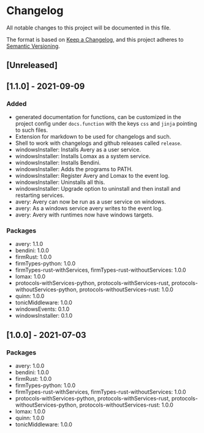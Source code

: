 # Changelog
All notable changes to this project will be documented in this file.

The format is based on [Keep a Changelog](https://keepachangelog.com/en/1.1.0/),
and this project adheres to [Semantic Versioning](https://semver.org/spec/v2.0.0.html).

## [Unreleased]

## [1.1.0] - 2021-09-09
### Added
- generated documentation for functions, can be customized in the project config under
 `docs.function` with the keys `css` and `jinja` pointing to such files.
- Extension for markdown to be used for changelogs and such.
- Shell to work with changelogs and github releases called `release`.
- windowsInstaller: Installs Avery as a user service.
- windowsInstaller: Installs Lomax as a system service.
- windowsInstaller: Installs Bendini.
- windowsInstaller: Adds the programs to PATH.
- windowsInstaller: Register Avery and Lomax to the event log.
- windowsInstaller: Uninstalls all this.
- windowsInstaller: Upgrade option to uninstall and then install and restarting services.
- avery: Avery can now be run as a user service on windows.
- avery: As a windows service avery writes to the event log.
- avery: Avery with runtimes now have windows targets.

### Packages
- avery: 1.1.0
- bendini: 1.0.0
- firmRust: 1.0.0
- firmTypes-python: 1.0.0
- firmTypes-rust-withServices, firmTypes-rust-withoutServices: 1.0.0
- lomax: 1.0.0
- protocols-withServices-python, protocols-withServices-rust, protocols-withoutServices-python, protocols-withoutServices-rust: 1.0.0
- quinn: 1.0.0
- tonicMiddleware: 1.0.0
- windowsEvents: 0.1.0
- windowsInstaller: 0.1.0

## [1.0.0] - 2021-07-03
### Packages
- avery: 1.0.0
- bendini: 1.0.0
- firmRust: 1.0.0
- firmTypes-python: 1.0.0
- firmTypes-rust-withServices, firmTypes-rust-withoutServices: 1.0.0
- protocols-withServices-python, protocols-withServices-rust, protocols-withoutServices-python, protocols-withoutServices-rust: 1.0.0
- lomax: 1.0.0
- quinn: 1.0.0
- tonicMiddleware: 1.0.0

